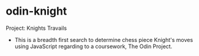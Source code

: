 # odin-knight
Project: Knights Travails
- This is a breadth first search
to determine chess piece Knight's moves
using JavaScript regarding to a coursework, The Odin Project.
